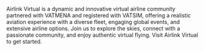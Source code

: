 Airlink Virtual is a dynamic and innovative virtual airline community partnered with VATMENA and registered with VATSIM, offering a realistic aviation experience with a diverse fleet, engaging global events, and extensive airline options. Join us to explore the skies, connect with a passionate community, and enjoy authentic virtual flying. Visit Airlink Virtual to get started.
